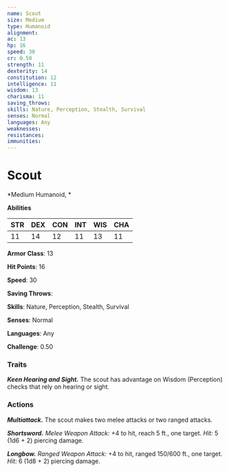 ```yaml
---
name: Scout
size: Medium
type: Humanoid
alignment: 
ac: 13
hp: 16
speed: 30
cr: 0.50
strength: 11
dexterity: 14
constitution: 12
intelligence: 11
wisdom: 13
charisma: 11
saving_throws: 
skills: Nature, Perception, Stealth, Survival
senses: Normal
languages: Any
weaknesses:
resistances:
immunities:
---
```


# Scout

*Medium Humanoid, *

**Abilities**

| STR | DEX | CON | INT | WIS | CHA |
| --- | --- | --- | --- | --- | --- |
| 11 | 14 | 12 | 11 | 13 | 11 |

**Armor Class**: 13

**Hit Points**: 16

**Speed**: 30

**Saving Throws**: 

**Skills**: Nature, Perception, Stealth, Survival

**Senses**: Normal

**Languages**: Any

**Challenge**: 0.50


### Traits
***Keen Hearing and Sight.*** The scout has advantage on Wisdom (Perception) checks that rely on hearing or sight.

### Actions
***Multiattack.*** The scout makes two melee attacks or two ranged attacks. 

***Shortsword.*** *Melee Weapon Attack:* +4 to hit, reach 5 ft., one target. *Hit:* 5 (1d6 + 2) piercing damage. 

***Longbow.*** *Ranged Weapon Attack:* +4 to hit, ranged 150/600 ft., one target. *Hit:* 6 (1d8 + 2) piercing damage.
